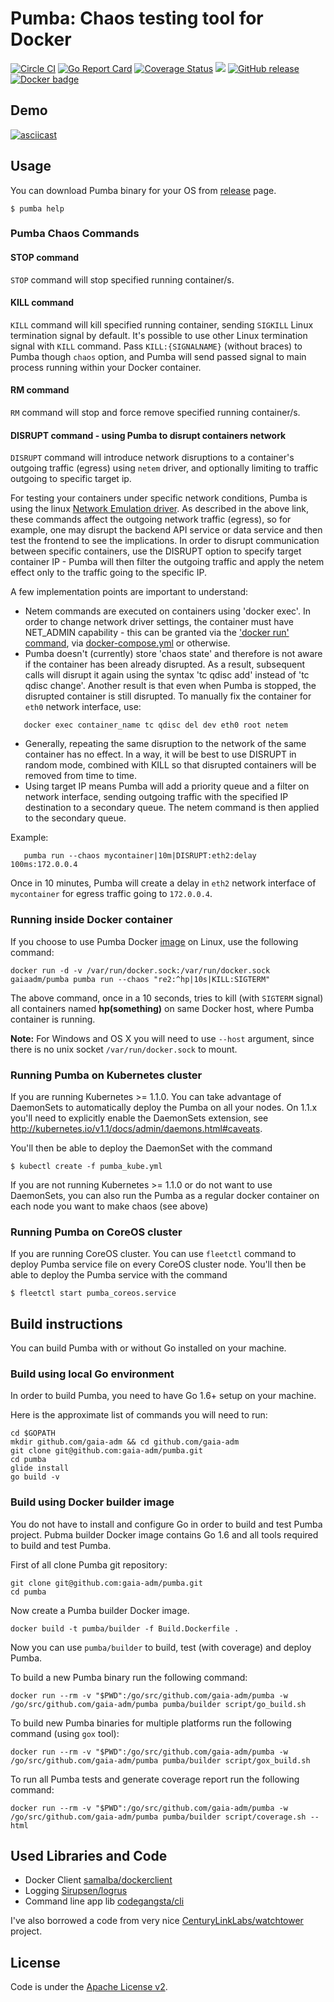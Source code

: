 # Pumba: Chaos testing tool for Docker

[![Circle CI](https://circleci.com/gh/gaia-adm/pumba.svg?style=svg)](https://circleci.com/gh/gaia-adm/pumba) [![Go Report Card](https://goreportcard.com/badge/github.com/gaia-adm/pumba)](https://goreportcard.com/report/github.com/gaia-adm/pumba) [![Coverage Status](https://coveralls.io/repos/github/gaia-adm/pumba/badge.svg?branch=master)](https://coveralls.io/github/gaia-adm/pumba?branch=master) [![](https://badge.imagelayers.io/gaiaadm/pumba:master.svg)](https://imagelayers.io/?images=gaiaadm/pumba:master) [![GitHub release](https://img.shields.io/github/release/gaia-adm/pumba.svg?no-cache)](https://github.com/gaia-adm/pumba/releases/tag/0.1.10)
[![Docker badge](https://img.shields.io/docker/pulls/gaiaadm/pumba.svg)](https://hub.docker.com/r/gaiaadm/pumba/)

## Demo

[![asciicast](https://asciinema.org/a/63l5ahg7fwkcq5y92gpq8b4tt.png)](https://asciinema.org/a/63l5ahg7fwkcq5y92gpq8b4tt?autoplay=1&speed=2)

## Usage

You can download Pumba binary for your OS from [release](https://github.com/gaia-adm/pumba/releases) page.

```
$ pumba help
```

### Pumba Chaos Commands

#### STOP command

`STOP` command will stop specified running container/s.

#### KILL command

`KILL` command will kill specified running container, sending `SIGKILL` Linux termination signal by default. It's possible to use other Linux termination signal with `KILL` command.
Pass `KILL:{SIGNALNAME}` (without braces) to Pumba though `chaos` option, and Pumba will send passed signal to main process running within your Docker container.

#### RM command

`RM` command will stop and force remove specified running container/s.

#### DISRUPT command - using Pumba to disrupt containers network

`DISRUPT` command will introduce network disruptions to a container's outgoing traffic (egress) using `netem` driver, and optionally limiting to traffic outgoing to specific target ip.

For testing your containers under specific network conditions, Pumba is using the linux [Network Emulation driver](http://www.linuxfoundation.org/collaborate/workgroups/networking/netem). As described in the above link, these commands affect the outgoing network traffic (egress), so for example, one may disrupt the backend API service or data service and then test the frontend to see the implications. In order to disrupt communication between specific containers, use the DISRUPT option to specify target container IP - Pumba will then filter the outgoing traffic and apply the netem effect only to the traffic going to the specific IP.

A few implementation points are important to understand:
* Netem commands are executed on containers using 'docker exec'. In order to change network driver settings, the container must have NET_ADMIN capability - this can be granted via the ['docker run' command](https://docs.docker.com/engine/reference/run/#/runtime-privilege-and-linux-capabilities), via [docker-compose.yml](https://docs.docker.com/compose/compose-file/#/cap-add-cap-drop) or otherwise.
* Pumba doesn't (currently) store 'chaos state' and therefore is not aware if the container has been already disrupted. As a result, subsequent calls will disrupt it again using the syntax 'tc qdisc add' instead of 'tc qdisc change'. Another result is that even when Pumba is stopped, the disrupted container is still disrupted. To manually fix the container for `eth0` network interface, use:
```
   docker exec container_name tc qdisc del dev eth0 root netem
```
* Generally, repeating the same disruption to the network of the same container has no effect. In a way, it will be best to use DISRUPT in random mode, combined with KILL so that disrupted containers will be removed from time to time.
* Using target IP means Pumba will add a priority queue and a filter on network interface, sending outgoing traffic with the specified IP destination to a secondary queue. The netem command is then applied to the secondary queue.

Example:
```
   pumba run --chaos mycontainer|10m|DISRUPT:eth2:delay 100ms:172.0.0.4

```
Once in 10 minutes, Pumba will create a delay in `eth2` network interface of `mycontainer` for egress traffic going to `172.0.0.4`.

### Running inside Docker container

If you choose to use Pumba Docker [image](https://hub.docker.com/r/gaiaadm/pumba/) on Linux, use the following command:

```
docker run -d -v /var/run/docker.sock:/var/run/docker.sock gaiaadm/pumba pumba run --chaos "re2:^hp|10s|KILL:SIGTERM"
```
The above command, once in a 10 seconds, tries to kill (with `SIGTERM` signal) all containers named **hp(something)** on same Docker host, where Pumba container is running.

**Note:** For Windows and OS X you will need to use `--host` argument, since there is no unix socket `/var/run/docker.sock` to mount.

### Running Pumba on Kubernetes cluster

If you are running Kubernetes >= 1.1.0. You can take advantage of DaemonSets to automatically deploy the Pumba on all your nodes.
On 1.1.x you'll need to explicitly enable the DaemonSets extension, see http://kubernetes.io/v1.1/docs/admin/daemons.html#caveats.

You'll then be able to deploy the DaemonSet with the command
```
$ kubectl create -f pumba_kube.yml
```

If you are not running Kubernetes >= 1.1.0 or do not want to use DaemonSets, you can also run the Pumba as a regular docker container on each node you want to make chaos (see above)

### Running Pumba on CoreOS cluster

If you are running CoreOS cluster. You can use `fleetctl` command to deploy Pumba service file on every CoreOS cluster node.
You'll then be able to deploy the Pumba service with the command
```
$ fleetctl start pumba_coreos.service
```

## Build instructions

You can build Pumba with or without Go installed on your machine.

### Build using local Go environment

In order to build Pumba, you need to have Go 1.6+ setup on your machine.

Here is the approximate list of commands you will need to run:

```
cd $GOPATH
mkdir github.com/gaia-adm && cd github.com/gaia-adm
git clone git@github.com:gaia-adm/pumba.git
cd pumba
glide install
go build -v
```

### Build using Docker builder image

You do not have to install and configure Go in order to build and test Pumba project. Pubma builder Docker image contains Go 1.6 and all tools required to build and test Pumba.

First of all clone Pumba git repository:
```
git clone git@github.com:gaia-adm/pumba.git
cd pumba
```

Now create a Pumba builder Docker image.
```
docker build -t pumba/builder -f Build.Dockerfile .
```

Now you can use `pumba/builder` to build, test (with coverage) and deploy Pumba.

To build a new Pumba binary run the following command:
```
docker run --rm -v "$PWD":/go/src/github.com/gaia-adm/pumba -w /go/src/github.com/gaia-adm/pumba pumba/builder script/go_build.sh
```

To build new Pumba binaries for multiple platforms run the following command (using `gox` tool):
```
docker run --rm -v "$PWD":/go/src/github.com/gaia-adm/pumba -w /go/src/github.com/gaia-adm/pumba pumba/builder script/gox_build.sh
```

To run all Pumba tests and generate coverage report run the following command:
```
docker run --rm -v "$PWD":/go/src/github.com/gaia-adm/pumba -w /go/src/github.com/gaia-adm/pumba pumba/builder script/coverage.sh --html
```

## Used Libraries and Code

- Docker Client [samalba/dockerclient](https://github.com/samalba/dockerclient)
- Logging  [Sirupsen/logrus](https://github.com/Sirupsen/logrus)
- Command line app lib [codegangsta/cli](https://github.com/codegangsta/cli)

I've also borrowed a code from very nice [CenturyLinkLabs/watchtower](https://github.com/CenturyLinkLabs/watchtower) project.

## License

Code is under the [Apache License v2](https://www.apache.org/licenses/LICENSE-2.0.txt).

